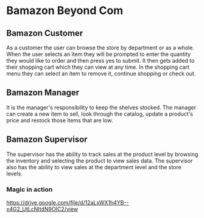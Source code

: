 # Bamazon Beyond Com

## Bamazon Customer
As a customer the user can browse the store by department or as a whole. When the user selects an item they will be prompted to enter the quantity they would like to order and then press yes to submit. It then gets added to their shopping cart which they can view at any time. In the shopping cart menu they can select an item to remove it, continue shopping or check out.

## Bamazon Manager
It is the manager's responsibility to keep the shelves stocked. The manager can create a new item to sell, look through the catalog, update a product's price and restock those items that are low.

## Bamazon Supervisor
The supervisor has the ability to track sales at the product level by browsing the inventory and selecting the product to view sales data. The supervisor also has the ability to view sales at the department level and the store levels.

### Magic in action
https://drive.google.com/file/d/12aLsWX1h4YB--x4G2_UtLcNItdN9OIC2/view
